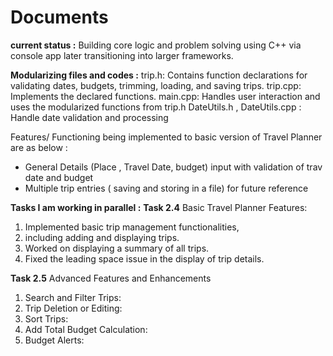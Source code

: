 # Documents

**current status :**
Building core logic and problem solving using C++ via console app later transitioning into larger frameworks.

**Modularizing files and codes :**
trip.h: Contains function declarations for validating dates, budgets, trimming, loading, and saving trips.
trip.cpp: Implements the declared functions.
main.cpp: Handles user interaction and uses the modularized functions from trip.h
DateUtils.h , DateUtils.cpp : Handle date validation and processing



Features/ Functioning  being implemented to basic version of Travel Planner are as below :
- General Details (Place , Travel Date, budget) input with validation of trav date and budget
- Multiple trip entries  ( saving and storing in a file) for future reference
  

**Tasks I am working in parallel :**
**Task 2.4**
Basic Travel Planner Features:
1. Implemented basic trip management functionalities,
2. including adding and displaying trips.
3. Worked on displaying a summary of all trips.
4. Fixed the leading space issue in the display of trip details.


**Task 2.5**
Advanced Features and Enhancements
1. Search and Filter Trips:
2. Trip Deletion or Editing:
3. Sort Trips:
4. Add Total Budget Calculation:
5. Budget Alerts:

